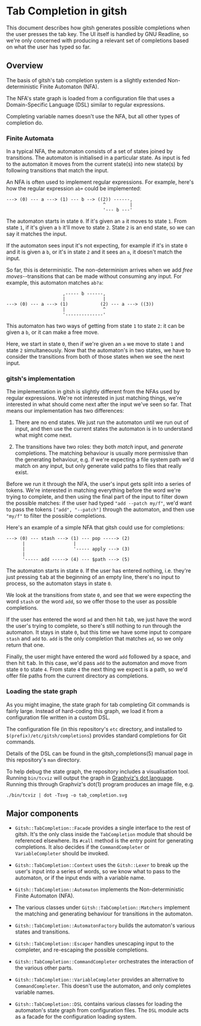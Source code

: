# Tab Completion in gitsh

This document describes how gitsh generates possible completions when the user
presses the tab key. The UI itself is handled by GNU Readline, so we're only
concerned with producing a relevant set of completions based on what the user
has typed so far.

## Overview

The basis of gitsh's tab completion system is a slightly extended
Non-deterministic Finite Automaton (NFA).

The NFA's state graph is loaded from a configuration file that uses a
Domain-Specific Language (DSL) similar to regular expressions.

Completing variable names doesn't use the NFA, but all other types of completion
do.

### Finite Automata

In a typical NFA, the automaton consists of a set of states joined by
transitions. The automaton is initialised in a particular state. As input is fed
to the automaton it moves from the current state(s) into new state(s) by
following transitions that match the input.

An NFA is often used to implement regular expressions. For example, here's how
the regular expression `ab+` could be implemented:

    ---> (0) --- a ---> (1) --- b --> ((2)) ------,
                                        ^         |
                                        '--- b ---'

The automaton starts in state `0`. If it's given an `a` it moves to state `1`.
From state `1`, if it's given a `b` it'll move to state `2`. State `2` is an end
state, so we can say it matches the input.

If the automaton sees input it's not expecting, for example if it's in state `0`
and it is given a `b`, or it's in state `2` and it sees an `a`, it doesn't match
the input.

So far, this is deterministic. The non-determinism arrives when we add _free
moves_--transitions that can be made without consuming any input. For example,
this automaton matches `ab?a`:

                         ,----- b ------,
                         |              |
    ---> (0) --- a ---> (1)            (2) --- a ---> ((3))
                         |              ^
                         '--------------'

This automaton has two ways of getting from state `1` to state `2`: it can be
given a `b`, or it can make a free move.

Here, we start in state `0`, then if we're given an `a` we move to state `1` and
state `2` simultaneously. Now that the automaton's in two states, we have to
consider the transitions from both of those states when we see the next input.

### gitsh's implementation

The implementation in gitsh is slightly different from the NFAs used by regular
expressions. We're not interested in just matching things, we're interested in
what should come next after the input we've seen so far. That means our
implementation has two differences:

1. There are no end states. We just run the automaton until we run out of input,
   and then use the current states the automaton is in to understand what might
   come next.

2. The transitions have two roles: they both _match_ input, and _generate_
   completions. The matching behaviour is usually more permissive than the
   generating behaviour, e.g. if we're expecting a file system path we'd match
   on any input, but only generate valid paths to files that really exist.

Before we run it through the NFA, the user's input gets split into a series of
tokens. We're interested in matching everything before the word we're trying to
complete, and then using the final part of the input to filter down the possible
matches: if the user had typed `"add --patch my/f"`, we'd want to pass the
tokens `["add", "--patch"]` through the automaton, and then use `"my/f"` to
filter the possible completions.

Here's an example of a simple NFA that gitsh could use for completions:

    ---> (0) --- stash ---> (1) --- pop -----> (2)
          |                  |
          |                  '----- apply ---> (3)
          |
          '----- add -----> (4) --- $path ---> (5)

The automaton starts in state `0`. If the user has entered nothing, i.e. they're
just pressing <kbd>tab</kbd> at the beginning of an empty line, there's no input
to process, so the automaton stays in state `0`.

We look at the transitions from state `0`, and see that we were expecting the
word `stash` or the word `add`, so we offer those to the user as possible
completions.

If the user has entered the word `ad` and then hit <kbd>tab</kbd>, we just have
the word the user's trying to complete, so there's still nothing to run through
the automaton. It stays in state `0`, but this time we have some input to
compare `stash` and `add` to. `add` is the only completion that matches `ad`, so
we only return that one.

Finally, the user might have entered the word `add` followed by a space, and
then hit <kbd>tab</kbd>. In this case, we'd pass `add` to the automaton and move
from state `0` to state `4`. From state `4` the next thing we expect is a path,
so we'd offer file paths from the current directory as completions.

### Loading the state graph

As you might imagine, the state graph for tab completing Git commands is fairly
large. Instead of hard-coding this graph, we load it from a configuration file
written in a custom DSL.

The configuration file (in this repository's `etc` directory, and installed
to `$(prefix)/etc/gitsh/completions`) provides standard completions for Git
commands.

Details of the DSL can be found in the gitsh\_completions(5) manual page in this
repository's `man` directory.

To help debug the state graph, the repository includes a visualisation tool.
Running `bin/tcviz` will output the graph in [Graphviz's dot language][1].
Running this through Graphviz's dot(1) program produces an image file, e.g.

    ./bin/tcviz | dot -Tsvg -o tab_completion.svg

[1]: http://www.graphviz.org/content/dot-language

## Major components

- `Gitsh::TabCompletion::Facade` provides a single interface to the rest of
  gitsh. It's the only class inside the `TabCompletion` module that should be
  referenced elsewhere. Its `#call` method is the entry point for generating
  completions. It also decides if the `CommandCompleter` or `VariableCompleter`
  should be invoked.

- `Gitsh::TabCompletion::Context` uses the `Gitsh::Lexer` to break up the user's
  input into a series of words, so we know what to pass to the automaton, or if
  the input ends with a variable name.

- `Gitsh::TabCompletion::Automaton` implements the Non-deterministic Finite
  Automaton (NFA).

- The various classes under `Gitsh::TabCompletion::Matchers` implement the
  matching and generating behaviour for transitions in the automaton.

- `Gitsh::TabCompletion::AutomatonFactory` builds the automaton's various
  states and transitions.

- `Gitsh::TabCompletion::Escaper` handles unescaping input to the completer,
  and re-escaping the possible completions.

- `Gitsh::TabCompletion::CommandCompleter` orchestrates the interaction of the
  various other parts.

- `Gitsh::TabCompletion::VariableCompleter` provides an alternative to
  `CommandCompleter`. This doesn't use the automaton, and only completes
  variable names.

- `Gitsh::TabCompletion::DSL` contains various classes for loading the
  automaton's state graph from configuration files. The `DSL` module acts as a
  facade for the configuration loading system.
